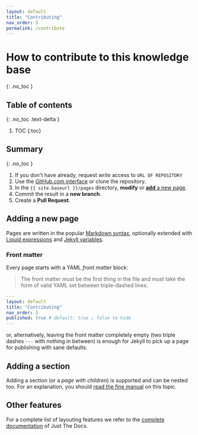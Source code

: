 ```yaml
---
layout: default
title: "Contributing"
nav_order: 3
permalink: /contribute
---
```


# How to contribute to this knowledge base
{: .no_toc }

## Table of contents
{: .no_toc .text-delta }

1. TOC
{:toc}

## Summary
{: .no_toc }

1. If you don't have already, request _write_ access to `URL OF REPOSITORY`
2. Use the [GitHub.com interface][github] or clone the repository.
3. In the `{{ site.baseurl }}/pages` directory, __modify__ or [__add__ a new page](#adding-a-new-page).
4. Commit the result in a __new branch__.
5. Create a __Pull Request__.

[github]: https://docs.github.com/en/pages/setting-up-a-github-pages-site-with-jekyll/adding-content-to-your-github-pages-site-using-jekyll#adding-a-new-page-to-your-site


## Adding a new page

Pages are written in the popular [Markdown syntax][], optionally extended with [Liquid expressions][] and [Jekyll variables][].

### Front matter
Every page starts with a YAML _front matter_ block:
> The front matter must be the first thing in the file and must take the form of valid YAML set between triple-dashed lines.

```yaml
---
layout: default
title: "Contributing"
nav_order: 3
published: true # default: true ; false to hide
---
```

or, alternatively, leaving the front matter completely empty (two triple dashes `---` with nothing in between) is enough for Jekyll to pick up a page for publishing with sane defaults.

## Adding a section

Adding a section (or a _page with children_) is supported and can be nested too. For an explanation, you should [read the fine manual][sections] on this topic.

## Other features

For a complete list of layouting features we refer to the [complete documentation][] of Just The Docs.

[Markdown syntax]: https://www.markdownguide.org/basic-syntax#blockquotes-1
[Liquid expressions]: https://jekyllrb.com/docs/liquid/
[Jekyll variables]: https://jekyllrb.com/docs/variables/
[sections]: https://pmarsceill.github.io/just-the-docs/docs/navigation-structure/#pages-with-children
[complete documentation]: https://pmarsceill.github.io/just-the-docs/